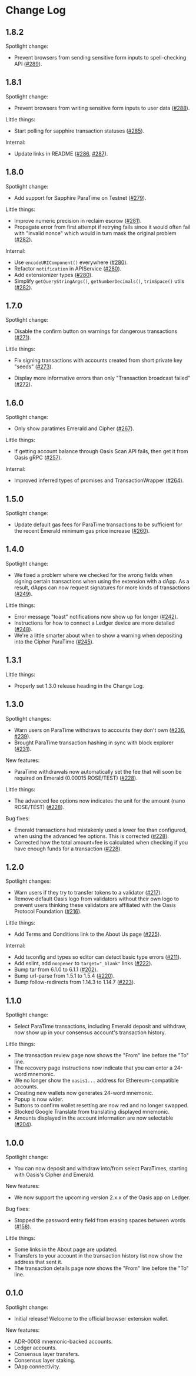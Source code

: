 # Change Log

## 1.8.2

Spotlight change:

- Prevent browsers from sending sensitive form inputs to spell-checking API
  ([#289](https://github.com/oasisprotocol/oasis-wallet-ext/pull/289)).

## 1.8.1

Spotlight change:

- Prevent browsers from writing sensitive form inputs to user data
  ([#288](https://github.com/oasisprotocol/oasis-wallet-ext/pull/288)).

Little things:

- Start polling for sapphire transaction statuses
  ([#285](https://github.com/oasisprotocol/oasis-wallet-ext/pull/285)).

Internal:

- Update links in README
  ([#286](https://github.com/oasisprotocol/oasis-wallet-ext/pull/286),
  [#287](https://github.com/oasisprotocol/oasis-wallet-ext/pull/287)).

## 1.8.0

Spotlight change:

- Add support for Sapphire ParaTime on Testnet
  ([#279](https://github.com/oasisprotocol/oasis-wallet-ext/pull/279)).

Little things:

- Improve numeric precision in reclaim escrow
  ([#281](https://github.com/oasisprotocol/oasis-wallet-ext/pull/281)).
- Propagate error from first attempt if retrying fails since it would often fail
  with "invalid nonce" which would in turn mask the original problem
  ([#282](https://github.com/oasisprotocol/oasis-wallet-ext/pull/282)).

Internal:

- Use `encodeURIComponent()` everywhere
  ([#280](https://github.com/oasisprotocol/oasis-wallet-ext/pull/280)).
- Refactor `notification` in APIService
  ([#280](https://github.com/oasisprotocol/oasis-wallet-ext/pull/280)).
- Add extensionizer types
  ([#280](https://github.com/oasisprotocol/oasis-wallet-ext/pull/280)).
- Simplify `getQueryStringArgs()`, `getNumberDecimals()`, `trimSpace()` utils
  ([#282](https://github.com/oasisprotocol/oasis-wallet-ext/pull/282)).

## 1.7.0

Spotlight change:

- Disable the confirm button on warnings for dangerous transactions
  ([#271](https://github.com/oasisprotocol/oasis-wallet-ext/pull/271)).

Little things:

- Fix signing transactions with accounts created from short private key "seeds"
  ([#273](https://github.com/oasisprotocol/oasis-wallet-ext/pull/273)).

- Display more informative errors than only "Transaction broadcast failed"
  ([#272](https://github.com/oasisprotocol/oasis-wallet-ext/pull/272)).

## 1.6.0

Spotlight change:

- Only show paratimes Emerald and Cipher
  ([#267](https://github.com/oasisprotocol/oasis-wallet-ext/pull/267)).

Little things:

- If getting account balance through Oasis Scan API fails, then get it from
  Oasis gRPC
  ([#257](https://github.com/oasisprotocol/oasis-wallet-ext/pull/257)).

Internal:

- Improved inferred types of promises and TransactionWrapper
  ([#264](https://github.com/oasisprotocol/oasis-wallet-ext/pull/264)).

## 1.5.0

Spotlight change:

- Update default gas fees for ParaTime transactions to be sufficient for the
  recent Emerald minimum gas price increase
  ([#260](https://github.com/oasisprotocol/oasis-wallet-ext/issues/260)).

## 1.4.0

Spotlight change:

- We fixed a problem where we checked for the wrong fields when signing
  certain transactions when using the extension with a dApp. As a result,
  dApps can now request signatures for more kinds of transactions
  ([#249](https://github.com/oasisprotocol/oasis-wallet-ext/issues/249)).

Little things:

- Error message "toast" notifications now show up for longer
  ([#242](https://github.com/oasisprotocol/oasis-wallet-ext/pull/242)).
- Instructions for how to connect a Ledger device are more detailed
  ([#248](https://github.com/oasisprotocol/oasis-wallet-ext/pull/248)).
- We're a little smarter about when to show a warning when depositing into the
  Cipher ParaTime
  ([#245](https://github.com/oasisprotocol/oasis-wallet-ext/pull/245)).

## 1.3.1

Little things:

- Properly set 1.3.0 release heading in the Change Log.

## 1.3.0

Spotlight changes:

- Warn users on ParaTime withdraws to accounts they don't own
  ([#236](https://github.com/oasisprotocol/oasis-wallet-ext/pull/236),
  [#239](https://github.com/oasisprotocol/oasis-wallet-ext/pull/239)).
- Brought ParaTime transaction hashing in sync with block explorer
  ([#231](https://github.com/oasisprotocol/oasis-wallet-ext/pull/231)).

New features:

- ParaTime withdrawals now automatically set the fee that will soon be required on Emerald
  (0.00015 ROSE/TEST)
  ([#228](https://github.com/oasisprotocol/oasis-wallet-ext/pull/228)).

Little things:

- The advanced fee options now indicates the unit for the amount (nano ROSE/TEST)
  ([#228](https://github.com/oasisprotocol/oasis-wallet-ext/pull/228)).

Bug fixes:

- Emerald transactions had mistakenly used a lower fee than configured, when using the advanced fee
  options. This is corrected
  ([#228](https://github.com/oasisprotocol/oasis-wallet-ext/pull/228)).
- Corrected how the total amount+fee is calculated when checking if you have enough funds for a
  transaction
  ([#228](https://github.com/oasisprotocol/oasis-wallet-ext/pull/228)).

## 1.2.0

Spotlight changes:

- Warn users if they try to transfer tokens to a validator
  ([#217](https://github.com/oasisprotocol/oasis-wallet-ext/issues/217)).
- Remove default Oasis logo from validators without their own logo to prevent
  users thinking these validators are affiliated with the Oasis Protocol
  Foundation
  ([#216](https://github.com/oasisprotocol/oasis-wallet-ext/issues/216)).

Little things:

- Add Terms and Conditions link to the About Us page
  ([#225](https://github.com/oasisprotocol/oasis-wallet-ext/pull/225)).

Internal:

- Add tsconfig and types so editor can detect basic type errors
  ([#211](https://github.com/oasisprotocol/oasis-wallet-ext/pull/211)).
- Add eslint, add `noopener` to `target="_blank"` links
  ([#222](https://github.com/oasisprotocol/oasis-wallet-ext/pull/222)).
- Bump tar from 6.1.0 to 6.1.1
  ([#202](https://github.com/oasisprotocol/oasis-wallet-ext/pull/202)).
- Bump url-parse from 1.5.1 to 1.5.4
  ([#220](https://github.com/oasisprotocol/oasis-wallet-ext/pull/220)).
- Bump follow-redirects from 1.14.3 to 1.14.7
  ([#223](https://github.com/oasisprotocol/oasis-wallet-ext/pull/223)).

## 1.1.0

Spotlight change:

- Select ParaTime transactions, including Emerald deposit and withdraw, now show up in your
  consensus account's transaction history.

Little things:

- The transaction review page now shows the "From" line before the "To" line.
- The recovery page instructions now indicate that you can enter a 24-word mnemonic.
- We no longer show the `oasis1...` address for Ethereum-compatible accounts.
- Creating new wallets now generates 24-word mnemonic.
- Popup is now wider.
- Buttons to confirm wallet resetting are now red and no longer swapped.
- Blocked Google Translate from translating displayed mnemonic.
- Amounts displayed in the account information are now selectable
  ([#204](https://github.com/oasisprotocol/oasis-wallet-ext/pull/204)).

## 1.0.0

Spotlight change:

- You can now deposit and withdraw into/from select ParaTimes, starting with Oasis's Cipher and
  Emerald.

New features:

- We now support the upcoming version 2.x.x of the Oasis app on Ledger.

Bug fixes:

- Stopped the password entry field from erasing spaces between words
  ([#158](https://github.com/oasisprotocol/oasis-wallet-ext/issues/158)).

Little things:

- Some links in the About page are updated.
- Transfers to your account in the transaction history list now show the address that sent it.
- The transaction details page now shows the "From" line before the "To" line.

## 0.1.0

Spotlight change:

- Initial release!
  Welcome to the official browser extension wallet.

New features:

- ADR-0008 mnemonic-backed accounts.
- Ledger accounts.
- Consensus layer transfers.
- Consensus layer staking.
- DApp connectivity.
